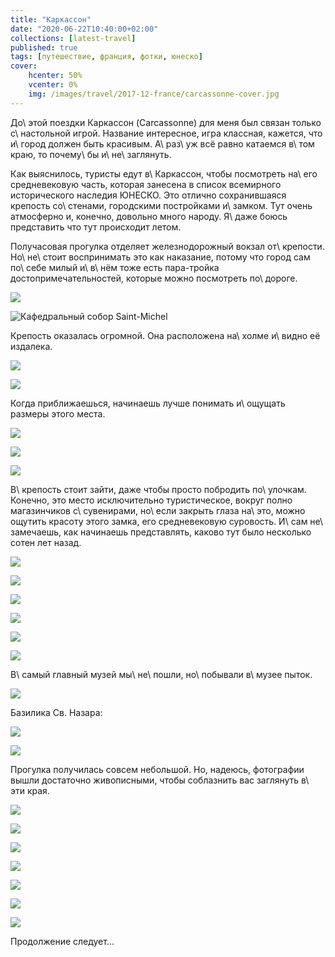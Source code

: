 ```yaml
---
title: "Каркассон"
date: "2020-06-22T10:40:00+02:00"
collections: [latest-travel]
published: true
tags: [путешествие, франция, фотки, юнеско]
cover:
    hcenter: 50%
    vcenter: 0%
    img: /images/travel/2017-12-france/carcassonne-cover.jpg
---
```


До\ этой поездки Каркассон (Carcassonne) для меня был связан только
с\ настольной игрой. Название интересное, игра классная, кажется, что и\ город
должен быть красивым. А\ раз\ уж всё равно катаемся в\ том краю, то почему\ бы
и\ не\ заглянуть.

<!--more-->

Как выяснилось, туристы едут в\ Каркассон, чтобы посмотреть на\ его
средневековую часть, которая занесена в список всемирного исторического наследия
ЮНЕСКО. Это отлично сохранившаяся крепость со\ стенами, городскими постройками
и\ замком. Тут очень атмосферно и, конечно, довольно много народу. Я\ даже боюсь
представить что тут происходит летом.

Получасовая прогулка отделяет железнодорожный вокзал от\ крепости. Но\ не\ стоит
воспринимать это как наказание, потому что город сам по\ себе милый и\ в\ нём
тоже есть пара-тройка достопримечательностей, которые можно посмотреть
по\ дороге.

![](/images/travel/2017-12-france/carcassonne-walk-1.jpg)

![Кафедральный собор Saint-Michel](/images/travel/2017-12-france/carcassonne-walk-2.jpg)

Крепость оказалась огромной. Она расположена на\ холме и\ видно её издалека.

![](/images/travel/2017-12-france/carcassonne-far-1.jpg)

![](/images/travel/2017-12-france/carcassonne-far-2.jpg)

Когда приближаешься, начинаешь лучше понимать и\ ощущать размеры этого места. 

![](/images/travel/2017-12-france/carcassonne-entrance-1.jpg)

![](/images/travel/2017-12-france/carcassonne-entrance-2.jpg)

![](/images/travel/2017-12-france/carcassonne-entrance-3.jpg)

В\ крепость стоит зайти, даже чтобы просто побродить по\ улочкам. Конечно, это
место исключительно туристическое, вокруг полно магазинчиков с\ сувенирами,
но\ если закрыть глаза на\ это, можно ощутить красоту этого замка, его
средневековую суровость. И\ сам не\ замечаешь, как начинаешь представлять,
каково тут было несколько сотен лет назад.

![](/images/travel/2017-12-france/carcassonne-streets-1.jpg)

![](/images/travel/2017-12-france/carcassonne-streets-2.jpg)

![](/images/travel/2017-12-france/carcassonne-streets-3.jpg)

![](/images/travel/2017-12-france/carcassonne-streets-4.jpg)

![](/images/travel/2017-12-france/carcassonne-streets-5.jpg)

![](/images/travel/2017-12-france/carcassonne-streets-6.jpg)

В\ самый главный музей мы\ не\ пошли, но\ побывали в\ музее пыток. 

![](/images/travel/2017-12-france/carcassonne-torture.jpg)

Базилика Св. Назара:

![](/images/travel/2017-12-france/carcassonne-st-nazaire-1.jpg)

![](/images/travel/2017-12-france/carcassonne-st-nazaire-2.jpg)

Прогулка получилась совсем небольшой. Но, надеюсь, фотографии вышли
достаточно живописными, чтобы соблазнить вас заглянуть в\ эти края. 

![](/images/travel/2017-12-france/carcassonne-end-1.jpg)

![](/images/travel/2017-12-france/carcassonne-end-2.jpg)

![](/images/travel/2017-12-france/carcassonne-end-3.jpg)

![](/images/travel/2017-12-france/carcassonne-end-4.jpg)

![](/images/travel/2017-12-france/carcassonne-end-5.jpg)

![](/images/travel/2017-12-france/carcassonne-end-6.jpg)

![](/images/travel/2017-12-france/carcassonne-end-7.jpg)

Продолжение следует...
